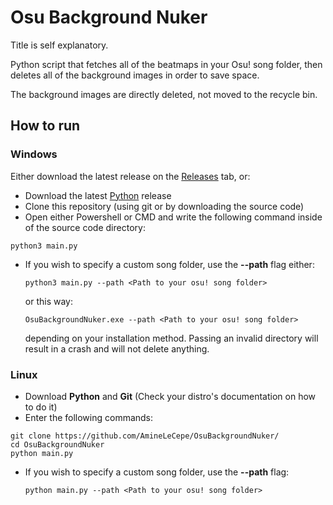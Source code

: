 # Osu Background Nuker

Title is self explanatory.

Python script that fetches all of the beatmaps in your Osu! song folder, then deletes all of the background images in order to save space.

The background images are directly deleted, not moved to the recycle bin.

## How to run

### Windows

Either download the latest release on the [Releases](https://github.com/AmineLeCepe/OsuBackgroundNuker/releases) tab, or:

- Download the latest [Python](https://www.python.org/downloads/) release
- Clone this repository (using git or by downloading the source code)
- Open either Powershell or CMD and write the following command inside of the source code directory:
```
python3 main.py
```
  - If you wish to specify a custom song folder, use the **--path** flag either:
    ```
    python3 main.py --path <Path to your osu! song folder>
    ```
    or this way:
    ```
    OsuBackgroundNuker.exe --path <Path to your osu! song folder>
    ```
    depending on your installation method.
    Passing an invalid directory will result in a crash and will not delete anything.

### Linux

- Download **Python** and **Git** (Check your distro's documentation on how to do it)
- Enter the following commands:
```
git clone https://github.com/AmineLeCepe/OsuBackgroundNuker/
cd OsuBackgroundNuker
python main.py
```
  - If you wish to specify a custom song folder, use the **--path** flag:
    ```
    python main.py --path <Path to your osu! song folder>
    ```
    
